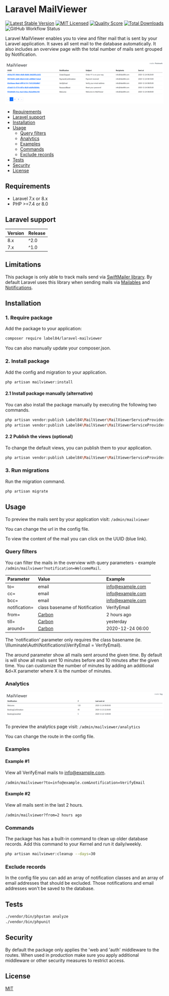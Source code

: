 # Laravel MailViewer

[![Latest Stable Version](https://poser.pugx.org/label84/laravel-mailviewer/v/stable?style=flat-square)](https://packagist.org/packages/label84/laravel-mailviewer)
[![MIT Licensed](https://img.shields.io/badge/license-MIT-brightgreen.svg?style=flat-square)](LICENSE)
[![Quality Score](https://img.shields.io/scrutinizer/g/label84/laravel-mailviewer.svg?style=flat-square)](https://scrutinizer-ci.com/g/label84/laravel-mailviewer)
[![Total Downloads](https://img.shields.io/packagist/dt/label84/laravel-mailviewer.svg?style=flat-square)](https://packagist.org/packages/label84/laravel-mailviewer)
![GitHub Workflow Status](https://img.shields.io/github/workflow/status/label84/laravel-mailviewer/run-tests?label=Tests&style=flat-square)

Laravel MailViewer enables you to view and filter mail that is sent by your Laravel application. It saves all sent mail to the database automatically. It also includes an overview page with the total number of mails sent grouped by Notification.

![MailViewer screenshot](./docs/screenshot_default.png?raw=true "MailViewer Screenshot")

- [Requirements](#requirements)
- [Laravel support](#laravel-support)
- [Installation](#installation)
- [Usage](#usage)
  - [Query filters](#query-filters)
  - [Analytics](#analytics)
  - [Examples](#examples)
  - [Commands](#commands)
  - [Exclude records](#exclude-records)
- [Tests](#tests)
- [Security](#security)
- [License](#license)

## Requirements

- Laravel 7.x or 8.x
- PHP >=7.4 or 8.0

## Laravel support

| Version | Release |
|---------|---------|
| 8.x     | ^2.0    |
| 7.x     | ^1.0    |

## Limitations

This package is only able to track mails send via [SwiftMailer library](https://swiftmailer.symfony.com). By default Laravel uses this library when sending mails via [Mailables](https://laravel.com/docs/8.x/mail) and [Notifications](https://laravel.com/docs/8.x/notifications).

## Installation

### 1. Require package

Add the package to your application:

```sh
composer require label84/laravel-mailviewer
```

You can also manually update your composer.json.

### 2. Install package

Add the config and migration to your application.

```sh
php artisan mailviewer:install
```

#### 2.1 Install package manually (alternative)

You can also install the package manually by executing the following two commands.

```sh
php artisan vendor:publish Label84\MailViewer\MailViewerServiceProvider --config
php artisan vendor:publish Label84\MailViewer\MailViewerServiceProvider --migrations
```

#### 2.2 Publish the views (optional)

To change the default views, you can publish them to your application.

```sh
php artisan vendor:publish Label84\MailViewer\MailViewerServiceProvider --views
```

### 3. Run migrations

Run the migration command.

```sh
php artisan migrate
```

## Usage

To preview the mails sent by your application visit: ``/admin/mailviewer``

You can change the url in the config file.

To view the content of the mail you can click on the UUID (blue link).

### Query filters

You can filter the mails in the overview with query parameters - example ``/admin/mailviewer?notification=WelcomeMail``.

| Parameter     | Value                                    | Example           |
|:--------------|:-----------------------------------------|:------------------|
| to=           | email                                    | info@example.com  |
| cc=           | email                                    | info@example.com  |
| bcc=          | email                                    | info@example.com  |
| notification= | class basename of Notification           | VerifyEmail       |
| from=         | [Carbon](https://carbon.nesbot.com/docs) | 2 hours ago       |
| till=         | [Carbon](https://carbon.nesbot.com/docs) | yesterday         |
| around=       | [Carbon](https://carbon.nesbot.com/docs) | 2020-12-24 06:00  |

The 'notification' parameter only requires the class basename (ie. \Illuminate\Auth\Notifications\VerifyEmail = VerifyEmail).

The around parameter show all mails sent around the given time. By default is will show all mails sent 10 minutes before and 10 minutes after the given time. You can customize the number of minutes by adding an additional &d=X parameter where X is the number of minutes.

### Analytics

![MailViewer Analytics screenshot](./docs/screenshot_analytics.png?raw=true "MailViewer Analytics Screenshot")

To preview the analytics page visit: ``/admin/mailviewer/analytics``

You can change the route in the config file.

### Examples

#### Example #1

View all VerifyEmail mails to info@example.com.

``/admin/mailviewer?to=info@example.com&notification=VerifyEmail``

#### Example #2

View all mails sent in the last 2 hours.

``/admin/mailviewer?from=2 hours ago``

### Commands

The package has has a built-in command to clean up older database records. Add this command to your Kernel and run it daily/weekly.

```sh
php artisan mailviewer:cleanup --days=30
```

### Exclude records

In the config file you can add an array of notification classes and an array of email addresses that should be excluded. Those notifications and email addresses won't be saved to the database.

## Tests

```sh
./vendor/bin/phpstan analyze
./vendor/bin/phpunit
```

## Security

By default the package only applies the 'web and 'auth' middleware to the routes. When used in production make sure you apply additional middleware or other security measures to restrict access.

## License

[MIT](https://opensource.org/licenses/MIT)
